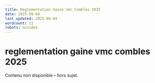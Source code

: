 ```yaml
---
title: Reglementation Gaine Vmc Combles 2025
date: 2025-09-04
last_updated: 2025-09-04
wordcount: 11
robots: noindex
---
```


# reglementation gaine vmc combles 2025

Contenu non disponible – hors sujet.
